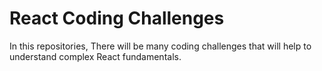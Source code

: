 # React Coding Challenges

In this repositories, There will be many coding challenges that will help to understand complex React fundamentals.
